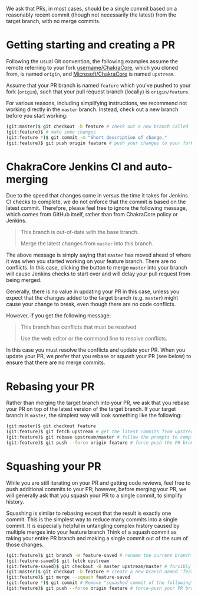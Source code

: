 We ask that PRs, in most cases, should be a single commit based on a reasonably recent commit
(though not necessarily the latest) from the target branch, with no merge commits.


# Getting starting and creating a PR

Following the usual Git convention, the following examples assume the remote referring to your fork [username/ChakraCore](https://github.com/username/ChakraCore), which you cloned from, is named `origin`, and [Microsoft/ChakraCore](https://github.com/Microsoft/ChakraCore) is named `upstream`.

Assume that your PR branch is named `feature` which you've pushed to your fork (`origin`), such that your pull request branch (locally) is `origin/feature`.

For various reasons, including simplifying instructions, we recommend not working directly in the `master` branch. Instead, check out a new branch before you start working:

```sh
(git:master)$ git checkout -b feature # check out a new branch called `feature`
(git:feature)$ # make some changes
(git:feature *)$ git commit -m "Short description of change."
(git:feature)$ git push origin feature # push your changes to your fork (origin) so that you can open a PR.
```


# ChakraCore Jenkins CI and auto-merging

Due to the speed that changes come in versus the time it takes for Jenkins CI checks to complete,
we do not enforce that the commit is based on the latest commit.
Therefore, please feel free to ignore the following message, which comes from GitHub itself,
rather than from ChakraCore policy or Jenkins.

> This branch is out-of-date with the base branch.
>
> Merge the latest changes from `master` into this branch.

The above message is simply saying that `master` has moved ahead of where it was when you started
working on your feature branch. There are no conflicts.
In this case, clicking the button to merge `master` into your branch will cause Jenkins checks
to start over and will delay your pull request from being merged.

Generally, there is no value in updating your PR in this case, unless you expect that the changes
added to the target branch (e.g. `master`) might cause your change to break,
even though there are no code conflicts.

However, if you get the following message:

> This branch has conflicts that must be resolved
>
> Use the web editor or the command line to resolve conflicts.

In this case you must resolve the conflicts and update your PR.
When you update your PR, we prefer that you rebase or squash your PR (see below)
to ensure that there are no merge commits.


# Rebasing your PR

Rather than merging the target branch into your PR,
we ask that you rebase your PR on top of the latest version of the target branch.
If your target branch is `master`, the simplest way will look something like the following:

```sh
(git:master)$ git checkout feature
(git:feature)$ git fetch upstream # get the latest commits from upstream (including upstream/master)
(git:feature)$ git rebase upstream/master # follow the prompts to complete the rebase
(git:feature)$ git push --force origin feature # force-push the PR branch to update
```


# Squashing your PR

While you are still iterating on your PR and getting code reviews, feel free to push additional commits to your PR;
however, before merging your PR, we will generally ask that you squash your PR to a single commit, to simplify history.

Squashing is similar to rebasing except that the result is exactly one commit.
This is the simplest way to reduce many commits into a single commit.
It is especially helpful in untangling complex history caused by multiple merges into your feature branch
Think of a squash commit as taking your entire PR branch and making a single commit out of the sum of those changes.

```sh
(git:feature)$ git branch -m feature-saved # rename the current branch so that your work is saved
(git:feature-saved)$ git fetch upstream
(git:feature-saved)$ git checkout -B master upstream/master # forcibly check out a new copy of upstream/master
(git:master)$ git checkout -b feature # create a new branch named 'feature' to match your PR branch
(git:feature)$ git merge --squash feature-saved
(git:feature *)$ git commit # Remove "squashed commit of the following" and subsequent lines.
(git:feature)$ git push --force origin feature # force-push your PR branch to update your PR
```

